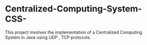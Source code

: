 # Centralized-Computing-System-CSS-
This project involves the implementation of a Centralized Computing System in Java using UDP , TCP protocols.
